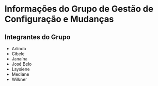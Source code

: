 # Informações do Grupo de Gestão de Configuração e Mudanças

## Integrantes do Grupo

* Arlindo
* Cibele
* Janaína
* José Belo
* Laysiene
* Mediane
* Wilkner

